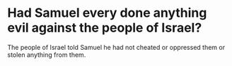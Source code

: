 # Had Samuel every done anything evil against the people of Israel?

The people of Israel told Samuel he had not cheated or oppressed them or stolen anything from them.
